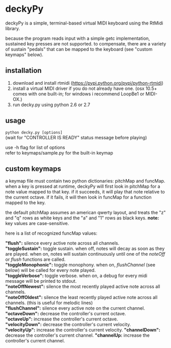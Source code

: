 deckyPy
=======

deckyPy is a simple, terminal-based virtual MIDI keyboard using the RtMidi library. 

because the program reads input with a simple getc implementation, sustained key presses are not supported. to compensate, there are a variety of sustain "pedals" that can be mapped to the keyboard (see "custom keymaps" below).

installation
------------
1. download and install rtmidi (https://pypi.python.org/pypi/python-rtmidi)
2. install a virtual MIDI driver if you do not already have one. (osx 10.5+ comes with one built-in; for windows i recommend LoopBe1 or MIDI-OX.)
3. run decky.py using python 2.6 or 2.7

usage
-----
`python decky.py [options]`  
(wait for "CONTROLLER IS READY" status message before playing)

use -h flag for list of options  
refer to keymaps/sample.py for the built-in keymap

custom keymaps
--------------
a keymap file must contain two python dictionaries: pitchMap and funcMap. when a key is pressed at runtime, deckyPy will first look in pitchMap for a note value mapped to that key. if it succeeds, it will play that note relative to the current octave. if it fails, it will then look in funcMap for a function mapped to the key.

the default pitchMap assumes an american qwerty layout, and treats the "z" and "q" rows as white keys and the "a" and "1" rows as black keys. **note:** key values are case-sensitive.

here is a list of recognized funcMap values:

**"flush":** silence every active note across all channels.  
**"toggleSustain":** toggle sustain. when off, notes will decay as soon as they are played. when on, notes will sustain continuously until one of the *noteOff* or *flush* functions are called.  
**"toggleMonophonic":** toggle monophony. when on, *flushChannel* (see below) will be called for every note played.  
**"toggleVerbose":** toggle verbose. when on, a debug for every midi message will be printed to stdout.  
**"noteOffNewest":** silence the most recently played active note across all channels.  
**"noteOffOldest":** silence the least recently played active note across all channels. (this is useful for melodic lines)  
**"flushChannel":** silence every active note on the current channel.  
**"octaveDown":** decrease the controller's current octave.  
**"octaveUp":** increase the controller's current octave.  
**"velocityDown":** decrease the controller's current velocity.  
**"velocityUp":** increase the controller's current velocity.
**"channelDown":** decrease the controller's current channel.
**"channelUp:** increase the controller's current channel.
